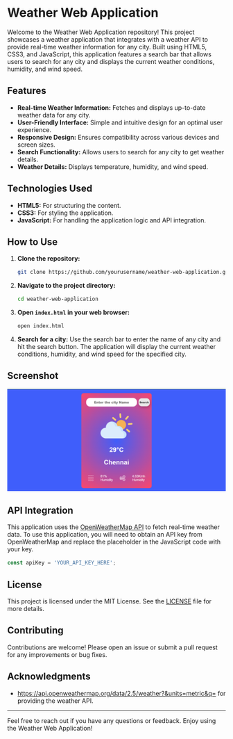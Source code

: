 # Weather Web Application

Welcome to the Weather Web Application repository! This project showcases a weather application that integrates with a weather API to provide real-time weather information for any city. Built using HTML5, CSS3, and JavaScript, this application features a search bar that allows users to search for any city and displays the current weather conditions, humidity, and wind speed.

## Features

- **Real-time Weather Information:** Fetches and displays up-to-date weather data for any city.
- **User-Friendly Interface:** Simple and intuitive design for an optimal user experience.
- **Responsive Design:** Ensures compatibility across various devices and screen sizes.
- **Search Functionality:** Allows users to search for any city to get weather details.
- **Weather Details:** Displays temperature, humidity, and wind speed.

## Technologies Used

- **HTML5:** For structuring the content.
- **CSS3:** For styling the application.
- **JavaScript:** For handling the application logic and API integration.

## How to Use

1. **Clone the repository:**
   ```bash
   git clone https://github.com/yourusername/weather-web-application.git
   ```
2. **Navigate to the project directory:**
   ```bash
   cd weather-web-application
   ```
3. **Open `index.html` in your web browser:**
   ```bash
   open index.html
   ```

4. **Search for a city:** Use the search bar to enter the name of any city and hit the search button. The application will display the current weather conditions, humidity, and wind speed for the specified city.

## Screenshot

![Weather Web Application Screenshot](readme.png)

## API Integration

This application uses the [OpenWeatherMap API](https://openweathermap.org/api) to fetch real-time weather data. To use this application, you will need to obtain an API key from OpenWeatherMap and replace the placeholder in the JavaScript code with your key.

```javascript
const apiKey = 'YOUR_API_KEY_HERE';
```

## License

This project is licensed under the MIT License. See the [LICENSE](LICENSE) file for more details.

## Contributing

Contributions are welcome! Please open an issue or submit a pull request for any improvements or bug fixes.

## Acknowledgments

- https://api.openweathermap.org/data/2.5/weather?&units=metric&q= for providing the weather API.

---

Feel free to reach out if you have any questions or feedback. Enjoy using the Weather Web Application!

